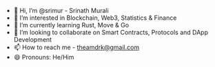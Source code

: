 - 👋 Hi, I’m @srimur - Srinath Murali
- 👀 I’m interested in Blockchain, Web3, Statistics & Finance
- 🌱 I’m currently learning Rust, Move & Go
- 💞️ I’m looking to collaborate on Smart Contracts, Protocols and DApp Development
- 📫 How to reach me - theamdrk@gmail.com
- 😄 Pronouns: He/Him



